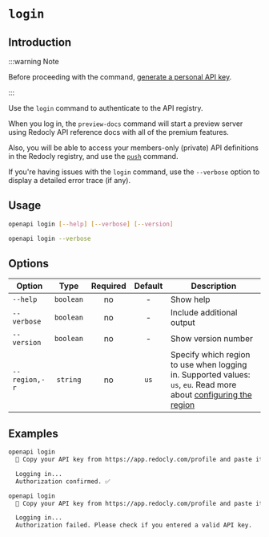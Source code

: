 # `login`

## Introduction

:::warning Note

Before proceeding with the command, [generate a personal API key](../../settings/personal-api-keys.md).

:::

Use the `login` command to authenticate to the API registry.

When you log in, the `preview-docs` command will start a preview server using Redocly API reference docs with all of the premium features.

Also, you will be able to access your members-only (private) API definitions in the Redocly registry, and use the [`push`](./push.md) command.

If you're having issues with the `login` command, use the `--verbose` option to display a detailed error trace (if any).


## Usage

```bash
openapi login [--help] [--verbose] [--version]

openapi login --verbose
```

## Options

Option      | Type      | Required  | Default | Description
------------|:---------:|:---------:|:-------:|------------
`--help`    | `boolean` | no        | -       | Show help
`--verbose` | `boolean` | no        | -       | Include additional output
`--version` | `boolean` | no        | -       | Show version number
`--region,-r` |`string` | no        | `us`    | Specify which region to use when logging in. Supported values: `us`, `eu`. Read more about [configuring the region](../configuration/configuration-file.mdx#region)


## Examples

```bash Successful login
openapi login
  🔑 Copy your API key from https://app.redocly.com/profile and paste it below:

  Logging in...
  Authorization confirmed. ✅
```

```bash Failed login
openapi login
  🔑 Copy your API key from https://app.redocly.com/profile and paste it below:

  Logging in...
  Authorization failed. Please check if you entered a valid API key.
```
